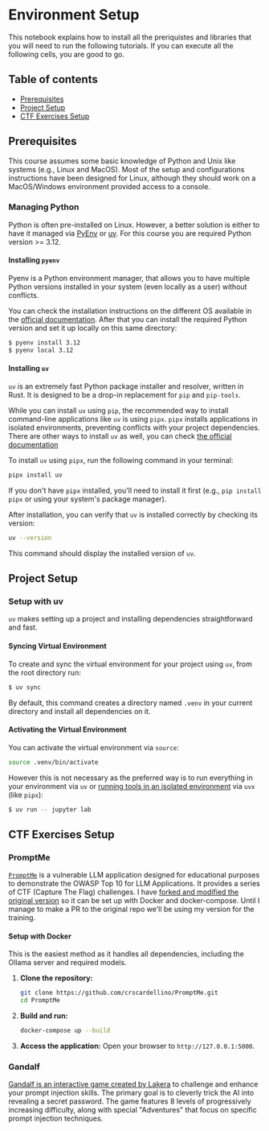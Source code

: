 # Environment Setup

This notebook explains how to install all the preriquistes and libraries that you will need to run the following tutorials. If you can execute all the following cells, you are good to go.
## Table of contents

* [Prerequisites](#Prerequisites)
* [Project Setup](#Project-Setup)
* [CTF Exercises Setup](#CTF-Exercises-Setup)

## Prerequisites

This course assumes some basic knowledge of Python and Unix like systems (e.g., Linux and MacOS). Most of the setup and configurations instructions have been designed for Linux, although they should work on a MacOS/Windows environment provided access to a console.

### Managing Python

Python is often pre-installed on Linux. However, a better solution is either to have it managed via [PyEnv](https://github.com/pyenv/pyenv) or [uv](https://docs.astral.sh/uv/). For this course you are required Python version >= 3.12.

#### Installing `pyenv`

Pyenv is a Python environment manager, that allows you to have multiple Python versions installed in your system (even locally as a user) without conflicts.

You can check the installation instructions on the different OS available in the [official documentation](https://github.com/pyenv/pyenv?tab=readme-ov-file#installation). After that you can install the required Python version and set it up locally on this same directory:

```bash
$ pyenv install 3.12
$ pyenv local 3.12
```

#### Installing `uv`

`uv` is an extremely fast Python package installer and resolver, written in Rust. It is designed to be a drop-in replacement for `pip` and `pip-tools`.

While you can install `uv` using `pip`, the recommended way to install command-line applications like `uv` is using `pipx`. `pipx` installs applications in isolated environments, preventing conflicts with your project dependencies. There are other ways to install `uv` as well, you can check [the official documentation](https://docs.astral.sh/uv/getting-started/installation/)

To install `uv` using `pipx`, run the following command in your terminal:

```bash
pipx install uv
```

If you don't have `pipx` installed, you'll need to install it first (e.g., `pip install pipx` or using your system's package manager).

After installation, you can verify that `uv` is installed correctly by checking its version:

```bash
uv --version
```

This command should display the installed version of `uv`.

## Project Setup

### Setup with uv

`uv` makes setting up a project and installing dependencies straightforward and fast.

#### Syncing Virtual Environment

To create and sync the virtual environment for your project using `uv`, from the root directory run:

```bash
$ uv sync
```

By default, this command creates a directory named `.venv` in your current directory and install all dependencies on it.

#### Activating the Virtual Environment

You can activate the virtual environment via `source`:

```bash
source .venv/bin/activate
```

However this is not necessary as the preferred way is to run everything in your environment via `uv` or [running tools in an isolated environment](https://docs.astral.sh/uv/guides/tools/) via `uvx` (like `pipx`):

```bash
$ uv run -- jupyter lab
```

## CTF Exercises Setup

### PromptMe

[`PromptMe`](https://github.com/R3dShad0w7/PromptMe) is a vulnerable LLM application designed for educational purposes to demonstrate the OWASP Top 10 for LLM Applications. It provides a series of CTF (Capture The Flag) challenges. I have [forked and modified the original version](https://github.com/crscardellino/PromptMe) so it can be set up with Docker and docker-compose. Until I manage to make a PR to the original repo we'll be using my version for the training.

#### Setup with Docker

This is the easiest method as it handles all dependencies, including the Ollama server and required models.

1.  **Clone the repository:**
    ```bash
    git clone https://github.com/crscardellino/PromptMe.git
    cd PromptMe
    ```
2.  **Build and run:**
    ```bash
    docker-compose up --build
    ```
3.  **Access the application:**
    Open your browser to `http://127.0.0.1:5000`.

### Gandalf

[Gandalf is an interactive game created by Lakera](https://gandalf.lakera.ai/intro) to challenge and enhance your prompt injection skills. The primary goal is to cleverly trick the AI into revealing a secret password. The game features 8 levels of progressively increasing difficulty, along with special "Adventures" that focus on specific prompt injection techniques.
